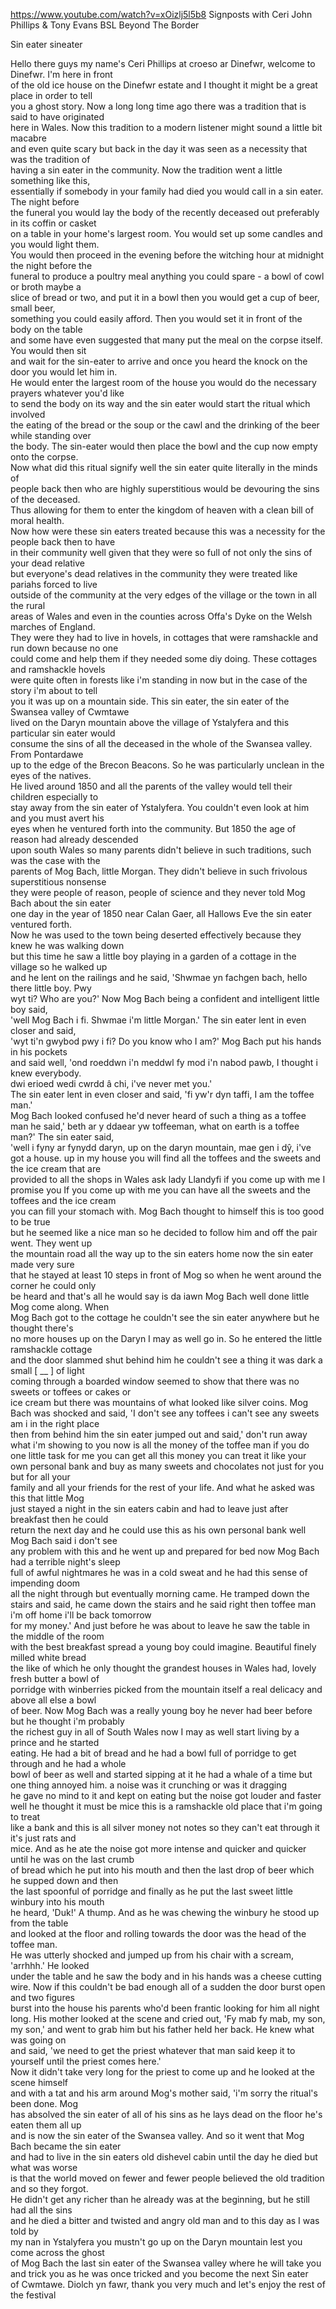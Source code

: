 https://www.youtube.com/watch?v=xOizlj5l5b8
Signposts with Ceri John Phillips & Tony Evans BSL
Beyond The Border

Sin eater sineater




Hello there guys my name's Ceri Phillips at croeso  ar Dinefwr, welcome to Dinefwr. I'm here in front  
of the old ice house on the Dinefwr estate and I  thought it might be a great place in order to tell  
you a ghost story. Now a long long time ago there  was a tradition that is said to have originated  
here in Wales. Now this tradition to a modern  listener might sound a little bit macabre  
and even quite scary but back in the day it was  seen as a necessity that was the tradition of  
having a sin eater in the community. Now the  tradition went a little something like this,  
essentially if somebody in your family had died  you would call in a sin eater. The night before  
the funeral you would lay the body of the recently  deceased out preferably in its coffin or casket  
on a table in your home's largest room. You would  set up some candles and you would light them.  
You would then proceed in the evening before the  witching hour at midnight the night before the  
funeral to produce a poultry meal anything you  could spare - a bowl of cowl or broth maybe a  
slice of bread or two, and put it in a bowl  then you would get a cup of beer, small beer,  
something you could easily afford. Then you  would set it in front of the body on the table  
and some have even suggested that many put the  meal on the corpse itself. You would then sit  
and wait for the sin-eater to arrive and once you  heard the knock on the door you would let him in.  
He would enter the largest room of the house you  would do the necessary prayers whatever you'd like  
to send the body on its way and the sin  eater would start the ritual which involved  
the eating of the bread or the soup or the cawl  and the drinking of the beer while standing over  
the body. The sin-eater would then place the  bowl and the cup now empty onto the corpse.  
Now what did this ritual signify well the  sin eater quite literally in the minds of  
people back then who are highly superstitious  would be devouring the sins of the deceased.  
Thus allowing for them to enter the kingdom  of heaven with a clean bill of moral health.  
Now how were these sin eaters treated because this  was a necessity for the people back then to have  
in their community well given that they were so  full of not only the sins of your dead relative  
but everyone's dead relatives in the community  they were treated like pariahs forced to live  
outside of the community at the very edges  of the village or the town in all the rural  
areas of Wales and even in the counties across  Offa's Dyke on the Welsh marches of England.  
They were they had to live in hovels, in cottages  that were ramshackle and run down because no one  
could come and help them if they needed some  diy doing. These cottages and ramshackle hovels  
were quite often in forests like i'm standing in  now but in the case of the story i'm about to tell  
you it was up on a mountain side. This sin eater,  the sin eater of the Swansea valley of Cwmtawe  
lived on the Daryn mountain above the village of  Ystalyfera and this particular sin eater would  
consume the sins of all the deceased in the  whole of the Swansea valley. From Pontardawe  
up to the edge of the Brecon Beacons. So he was  particularly unclean in the eyes of the natives.  
He lived around 1850 and all the parents of the  valley would tell their children especially to  
stay away from the sin eater of Ystalyfera. You  couldn't even look at him and you must avert his  
eyes when he ventured forth into the community.  But 1850 the age of reason had already descended  
upon south Wales so many parents didn't believe  in such traditions, such was the case with the  
parents of Mog Bach, little Morgan. They didn't  believe in such frivolous superstitious nonsense  
they were people of reason, people of science  and they never told Mog Bach about the sin eater  
one day in the year of 1850 near Calan Gaer,  all Hallows Eve the sin eater ventured forth.  
Now he was used to the town being deserted  effectively because they knew he was walking down  
but this time he saw a little boy playing in a  garden of a cottage in the village so he walked up  
and he lent on the railings and he said, 'Shwmae  yn fachgen bach, hello there little boy. Pwy  
wyt ti? Who are you?' Now Mog Bach being a  confident and intelligent little boy said,  
'well Mog Bach i fi. Shwmae i'm little Morgan.'  The sin eater lent in even closer and said,  
'wyt ti'n gwybod pwy i fi? Do you know who  I am?' Mog Bach put his hands in his pockets  
and said well, 'ond roeddwn i'n meddwl fy mod  i'n nabod pawb, I thought i knew everybody.  
dwi erioed wedi cwrdd â chi, i've never met you.'  
The sin eater lent in even closer and said,  'fi yw'r dyn taffi, I am the toffee man.'  
Mog Bach looked confused he'd never heard  of such a thing as a toffee man he said,' 
beth ar y ddaear yw toffeeman, what on  earth is a toffee man?' The sin eater said,  
'well i fyny ar fynydd daryn, up on the daryn  mountain, mae gen i dŷ, i've got a house.
up in my house you will find all the toffees  and the sweets and the ice cream that are  
provided to all the shops in Wales ask lady  Llandyfi if you come up with me I promise you
If you come up with me you can have all the  sweets and the toffees and the ice cream  
you can fill your stomach with. Mog Bach  thought to himself this is too good to be true  
but he seemed like a nice man so he decided to  follow him and off the pair went. They went up  
the mountain road all the way up to the sin  eaters home now the sin eater made very sure  
that he stayed at least 10 steps in front of Mog  so when he went around the corner he could only  
be heard and that's all he would say is da iawn  Mog Bach well done little Mog come along. When  
Mog Bach got to the cottage he couldn't see  the sin eater anywhere but he thought there's  
no more houses up on the Daryn I may as well go  in. So he entered the little ramshackle cottage  
and the door slammed shut behind him he couldn't  see a thing it was dark a small [ __ ] of light  
coming through a boarded window seemed to show  that there was no sweets or toffees or cakes or  
ice cream but there was mountains of what looked  like silver coins. Mog Bach was shocked and said,
'I don't see any toffees i can't see  any sweets am i in the right place  
then from behind him the sin eater  jumped out and said,' don't run away
what i'm showing to you now is  all the money of the toffee man
if you do one little task for me you can get  all this money you can treat it like your  
own personal bank and buy as many sweets and  chocolates not just for you but for all your  
family and all your friends for the rest of your  life. And what he asked was this that little Mog  
just stayed a night in the sin eaters cabin and  had to leave just after breakfast then he could  
return the next day and he could use this as his  own personal bank well Mog Bach said i don't see  
any problem with this and he went up and prepared  for bed now Mog Bach had a terrible night's sleep  
full of awful nightmares he was in a cold  sweat and he had this sense of impending doom  
all the night through but eventually morning  came. He tramped down the stairs and said, 
he came down the stairs and he said right then  toffee man i'm off home i'll be back tomorrow  
for my money.' And just before he was about to  leave he saw the table in the middle of the room  
with the best breakfast spread a young boy could  imagine. Beautiful finely milled white bread  
the like of which he only thought the grandest  houses in Wales had, lovely fresh butter a bowl of  
porridge with winberries picked from the mountain  itself a real delicacy and above all else a bowl  
of beer. Now Mog Bach was a really young boy he  never had beer before but he thought i'm probably  
the richest guy in all of South Wales now I may  as well start living by a prince and he started  
eating. He had a bit of bread and he had a bowl  full of porridge to get through and he had a whole  
bowl of beer as well and started sipping at it he  had a whale of a time but one thing annoyed him.
a noise was it crunching or was it dragging  
he gave no mind to it and kept on eating  but the noise got louder and faster
well he thought it must be mice this is a  ramshackle old place that i'm going to treat  
like a bank and this is all silver money not notes  so they can't eat through it it's just rats and  
mice. And as he ate the noise got more intense and  quicker and quicker until he was on the last crumb  
of bread which he put into his mouth and then the  last drop of beer which he supped down and then  
the last spoonful of porridge and finally as he  put the last sweet little winbury into his mouth  
he heard, 'Duk!' A thump. And as he was  chewing the winbury he stood up from the table  
and looked at the floor and rolling towards  the door was the head of the toffee man.  
He was utterly shocked and jumped up from  his chair with a scream, 'arrhhh.' He looked  
under the table and he saw the body and  in his hands was a cheese cutting wire.
Now if this couldn't be bad enough all of a  sudden the door burst open and two figures  
burst into the house his parents who'd  been frantic looking for him all night  
long. His mother looked at the scene  and cried out, 'Fy mab fy mab, my son,  
my son,' and went to grab him but his father  held her back. He knew what was going on  
and said, 'we need to get the priest whatever that man said
keep it to yourself until the priest comes here.'  
Now it didn't take very long for the priest  to come up and he looked at the scene himself  
and with a tat and his arm around Mog's mother  said, 'i'm sorry the ritual's been done. Mog  
has absolved the sin eater of all of his sins as  he lays dead on the floor he's eaten them all up  
and is now the sin eater of the Swansea valley.  And so it went that Mog Bach became the sin eater  
and had to live in the sin eaters old dishevel  cabin until the day he died but what was worse  
is that the world moved on fewer and fewer people  believed the old tradition and so they forgot.  
He didn't get any richer than he already was  at the beginning, but he still had all the sins  
and he died a bitter and twisted and angry  old man and to this day as I was told by  
my nan in Ystalyfera you mustn't go up on the  Daryn mountain lest you come across the ghost  
of Mog Bach the last sin eater of the  Swansea valley where he will take you  
and trick you as he was once tricked  and you become the next Sin eater  
of Cwmtawe. Diolch yn fawr, thank you very  much and let's enjoy the rest of the festival


